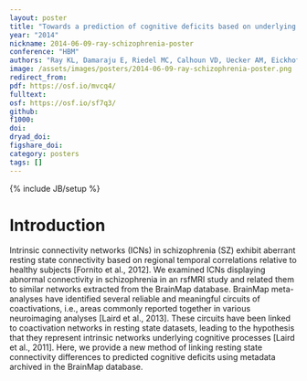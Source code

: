 ```yaml
---
layout: poster
title: "Towards a prediction of cognitive deficits based on underlying connectivity differences in schizophrenia"
year: "2014"
nickname: 2014-06-09-ray-schizophrenia-poster
conference: "HBM"
authors: "Ray KL, Damaraju E, Riedel MC, Calhoun VD, Uecker AM, Eickhoff SB, Fox PT, Turner JA, Laird AR"
image: /assets/images/posters/2014-06-09-ray-schizophrenia-poster.png
redirect_from:
pdf: https://osf.io/mvcq4/
fulltext:
osf: https://osf.io/sf7q3/
github:
f1000:
doi:
dryad_doi:
figshare_doi:
category: posters
tags: []
---
```

{% include JB/setup %}

# Introduction

Intrinsic connectivity networks (ICNs) in schizophrenia (SZ) exhibit aberrant resting state connectivity based on regional temporal correlations relative to healthy subjects [Fornito et al., 2012]. We examined ICNs displaying abnormal connectivity in schizophrenia in an rsfMRI study and related them to similar networks extracted from the BrainMap database. BrainMap meta-analyses have identified several reliable and meaningful circuits of coactivations, i.e., areas commonly reported together in various neuroimaging analyses [Laird et al., 2013]. These circuits have been linked to coactivation networks in resting state datasets, leading to the hypothesis that they represent intrinsic networks underlying cognitive processes [Laird et al., 2011]. Here, we provide a new method of linking resting state connectivity differences to predicted cognitive deficits using metadata archived in the BrainMap database.
